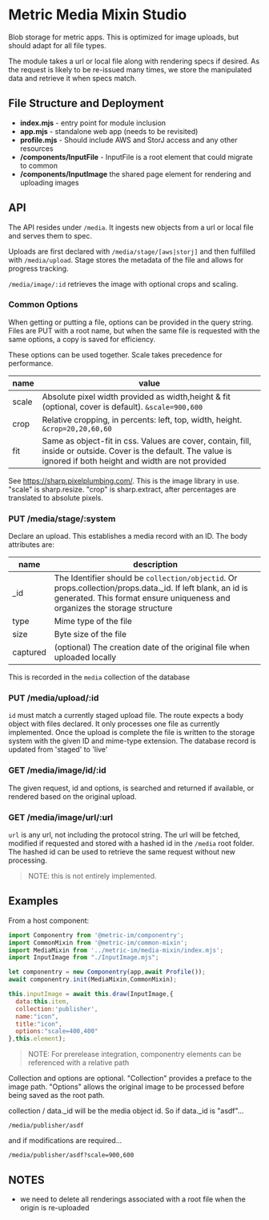 # Metric Media Mixin Studio

Blob storage for metric apps. This is optimized for image uploads, but should adapt for all file types.

The module takes a url or local file along with rendering specs if desired. As the request is likely to
be re-issued many times, we store the manipulated data and retrieve it when specs match.

## File Structure and Deployment

* **index.mjs** - entry point for module inclusion
* **app.mjs** - standalone web app (needs to be revisited)
* **profile.mjs** - Should include AWS and StorJ access and any other resources
* **/components/InputFile** - InputFile is a root element that could migrate to common
* **/components/InputImage** the shared page element for rendering and uploading images

## API

The API resides under `/media`. It ingests new objects from a url or local file and serves them to spec.

Uploads are first declared with `/media/stage/[aws|storj]` and then fulfilled with `/media/upload`. Stage
stores the metadata of the file and allows for progress tracking. 

`/media/image/:id` retrieves the image with optional crops and scaling.

### Common Options

When getting or putting a file, options can be provided in the query string. Files are PUT with a
root name, but when the same file is requested with the same options, a copy is saved for efficiency.

These options can be used together. Scale takes precedence for performance.

| name | value                                                                                                                                                               |
| --- |---------------------------------------------------------------------------------------------------------------------------------------------------------------------|
| scale | Absolute pixel width provided as width,height & fit (optional, cover is default). `&scale=900,600`                                                                  |
| crop | Relative cropping, in percents: left, top, width, height. `&crop=20,20,60,60`                                                                                       |
| fit | Same as object-fit in css. Values are cover, contain, fill, inside or outside. Cover is the default. The value is ignored if both height and width are not provided |
See https://sharp.pixelplumbing.com/. This is the image library in use. "scale" is sharp.resize. "crop" is sharp.extract, after percentages are translated to absolute pixels.

### PUT /media/stage/:system

Declare an upload. This establishes a media record with an ID. The body attributes are:

| name | description                                                                                                                                                                             |
|------|-----------------------------------------------------------------------------------------------------------------------------------------------------------------------------------------|
| _id  | The Identifier should be `collection/objectid`. Or props.collection/props.data._id. If left blank, an id is generated. This format ensure uniqueness and organizes the storage structure|
| type | Mime type of the file                                                                                                                                                                   |
| size | Byte size of the file                                                                                                                                                                   |
| captured | (optional) The creation date of the original file when uploaded locally                                                                                                             |

This is recorded in the `media` collection of the database

### PUT /media/upload/:id

`id` must match a currently staged upload file. The route expects a body object with files declared.
It only processes one file as currently implemented. Once the upload is complete the file is written
to the storage system with the given ID and mime-type extension. The database record is updated from
'staged' to 'live'

### GET /media/image/id/:id

The given request, id and options, is searched and returned if available, or rendered based on the original upload.

### GET /media/image/url/:url

`url` is any url, not including the protocol string. The url will be fetched, modified if requested and stored
with a hashed id in the `/media` root folder. The hashed id can be used to retrieve the same request without
new processing.

>NOTE: this is not entirely implemented.

## Examples

From a host component:
```javascript
import Componentry from '@metric-im/componentry';
import CommonMixin from '@metric-im/common-mixin';
import MediaMixin from '../metric-im/media-mixin/index.mjs';
import InputImage from "./InputImage.mjs";

let componentry = new Componentry(app,await Profile());
await componentry.init(MediaMixin,CommonMixin);

this.inputImage = await this.draw(InputImage,{
  data:this.item,
  collection:'publisher',
  name:"icon",
  title:"icon",
  options:"scale=400,400"
},this.element);
```
>NOTE: For prerelease integration, componentry elements can be referenced with a relative path

Collection and options are optional. "Collection" provides a preface to the image path.
"Options" allows the original image to be processed before being saved as the root path.

collection / data._id will be the media object id. So if data._id is "asdf"...

```http request
/media/publisher/asdf
```

and if modifications are required...

```http request
/media/publisher/asdf?scale=900,600
```

## NOTES

* we need to delete all renderings associated with a root file when the origin is re-uploaded
